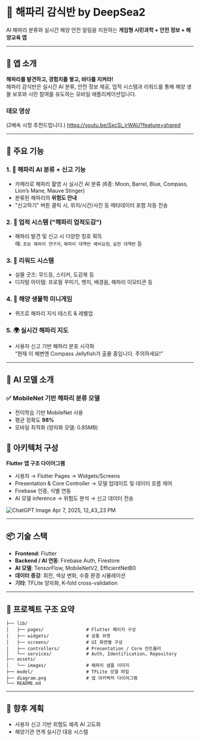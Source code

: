 # 🪼 해파리 감식반 by DeepSea2

AI 해파리 분류와 실시간 해양 안전 알림을 지원하는 **게임형 시민과학 + 안전 정보 + 해양교육 앱**

---

## 📱 앱 소개

**해파리를 발견하고, 경험치를 쌓고, 바다를 지켜라!**  
해파리 감식반은 실시간 AI 분류, 안전 정보 제공, 업적 시스템과 리워드를 통해 해양 생물 보호와 시민 참여를 유도하는 모바일 애플리케이션입니다.

### 데모 영상
(2배속 시청 추천드립니다.)
https://youtu.be/SxcSi_jrWAU?feature=shared

---

## 🔑 주요 기능

### 1. 🪼 해파리 AI 분류 + 신고 기능
- 카메라로 해파리 촬영 시 실시간 AI 분류 (6종: Moon, Barrel, Blue, Compass, Lion’s Mane, Mauve Stinger)
- 분류된 해파리의 **위험도 안내**
- "신고하기" 버튼 클릭 시, 위치/시간/사진 등 메타데이터 포함 자동 전송

### 2. 🧾 업적 시스템 ("해파리 업적도감")
- 해파리 발견 및 신고 시 다양한 칭호 획득  
  예: `초보 해파리 연구자`, `해파리 대책반 예비요원`, `실전 대책반` 등

### 3. 🎁 리워드 시스템
- 실물 굿즈: 무드등, 스티커, 도감북 등
- 디지털 아이템: 프로필 꾸미기, 뱃지, 배경음, 해파리 이모티콘 등

### 4. 🧠 해양 생물학 미니게임
- 퀴즈로 해파리 지식 테스트 & 레벨업

### 5. 🌍 실시간 해파리 지도
- 사용자 신고 기반 해파리 분포 시각화  
  “현재 이 해변엔 Compass Jellyfish가 출몰 중입니다. 주의하세요!”

---

## 🧠 AI 모델 소개

### ✅ MobileNet 기반 해파리 분류 모델
- 전이학습 기반 MobileNet 사용
- 평균 정확도 **98%**
- 모바일 최적화 (양자화 모델: 0.85MB)

## 🧩 아키텍처 구성

**Flutter 앱 구조 다이어그램**

- 사용자 → Flutter Pages → Widgets/Screens
- Presentation & Core Controller → 모델 업데이트 및 데이터 흐름 제어
- Firebase 인증, 식별 연동
- AI 모델 inference → 위험도 분석 → 신고 데이터 전송
  
![ChatGPT Image Apr 7, 2025, 12_43_23 PM](https://github.com/user-attachments/assets/b216d767-cc70-4b3c-bffe-8c759843c661)

---

## 📦 기술 스택

- **Frontend**: Flutter
- **Backend / AI 연동**: Firebase Auth, Firestore
- **AI 모델**: TensorFlow, MobileNetV2, EfficientNetB0
- **데이터 증강**: 회전, 색상 변화, 수중 환경 시뮬레이션
- **기타**: TFLite 양자화, K-fold cross-validation

---

## 📁 프로젝트 구조 요약

```
├── lib/
│   ├── pages/                # Flutter 페이지 구성
│   ├── widgets/              # 공통 위젯
│   ├── screens/              # UI 화면별 구성
│   ├── controllers/          # Presentation / Core 컨트롤러
│   └── services/             # Auth, Identification, Repository
├── assets/
│   └── images/               # 해파리 샘플 이미지
├── model/                    # TFLite 모델 파일
├── diagram.png               # 앱 아키텍처 다이어그램
└── README.md
```

---

## 🌱 향후 계획

- 사용자 신고 기반 위험도 예측 AI 고도화
- 해양기관 연계 실시간 대응 시스템
